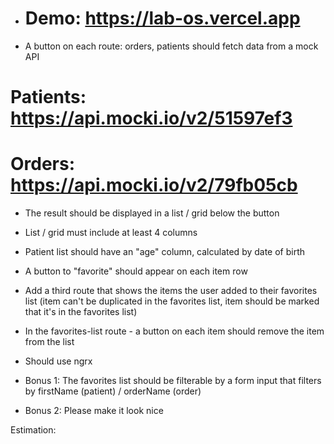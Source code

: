 - # Demo: https://lab-os.vercel.app

- A button on each route: orders, patients should fetch data from a mock API

# Patients: https://api.mocki.io/v2/51597ef3
# Orders: https://api.mocki.io/v2/79fb05cb

- The result should be displayed in a list / grid below the button
- List / grid must include at least 4 columns
- Patient list should have an "age" column, calculated by date of birth
- A button to "favorite" should appear on each item row
- Add a third route that shows the items the user added to their favorites list
  (item can't be duplicated in the favorites list, item should be marked 
  that it's in the favorites list)
- In the favorites-list route - a button on each item should remove the item from the list
- Should use ngrx

- Bonus 1: The favorites list should be filterable by a form input that filters
  by firstName (patient) / orderName (order)
- Bonus 2: Please make it look nice

Estimation: 
